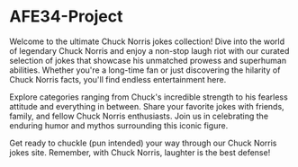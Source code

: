 # AFE34-Project

Welcome to the ultimate Chuck Norris jokes collection! Dive into the world of legendary Chuck Norris and enjoy a non-stop laugh riot with our curated selection of jokes that showcase his unmatched prowess and superhuman abilities. Whether you're a long-time fan or just discovering the hilarity of Chuck Norris facts, you'll find endless entertainment here.

Explore categories ranging from Chuck's incredible strength to his fearless attitude and everything in between. Share your favorite jokes with friends, family, and fellow Chuck Norris enthusiasts. Join us in celebrating the enduring humor and mythos surrounding this iconic figure.

Get ready to chuckle (pun intended) your way through our Chuck Norris jokes site. Remember, with Chuck Norris, laughter is the best defense!
